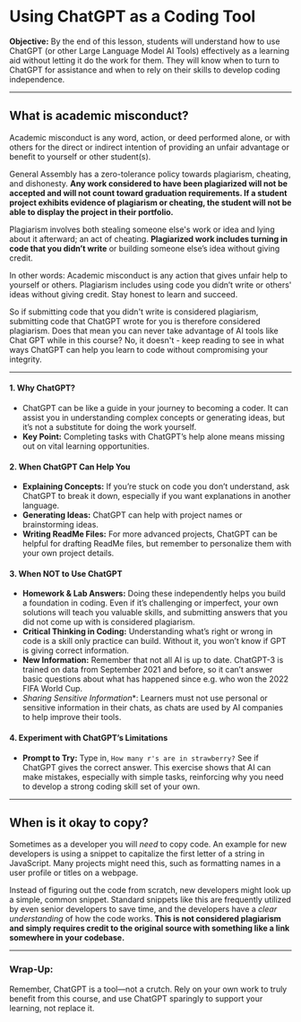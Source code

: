 # Using ChatGPT as a Coding Tool

**Objective:** By the end of this lesson, students will understand how to use ChatGPT (or other Large Language Model AI Tools) effectively as a learning aid without letting it do the work for them. They will know when to turn to ChatGPT for assistance and when to rely on their skills to develop coding independence.

---

## What is academic misconduct?

Academic misconduct is any word, action, or deed performed alone, or with others for the direct or indirect intention of providing an unfair advantage or benefit to yourself or other student(s).

General Assembly has a zero-tolerance policy towards plagiarism, cheating, and dishonesty. **Any work considered to have been plagiarized will not be accepted and will not count toward
graduation requirements. If a student project exhibits evidence of plagiarism or cheating, the student will not be able to display the project in their portfolio.**

Plagiarism involves both stealing someone else's work or idea and lying about it afterward; an act of cheating. **Plagiarized work includes turning in code that you didn’t write** or building someone else’s idea without giving credit.

In other words: Academic misconduct is any action that gives unfair help to yourself or others.  Plagiarism includes using code you didn’t write or others' ideas without giving credit. Stay honest to learn and succeed.

So if submitting code that you didn't write is considered plagiarism, submitting code that ChatGPT wrote for you is therefore considered plagiarism.  Does that mean you can never take advantage of AI tools like Chat GPT while in this course?  No, it doesn't - keep reading to see in what ways ChatGPT can help you learn to code without compromising your integrity.

---

#### 1. **Why ChatGPT?**
   - ChatGPT can be like a guide in your journey to becoming a coder. It can assist you in understanding complex concepts or generating ideas, but it’s not a substitute for doing the work yourself.
   - **Key Point:** Completing tasks with ChatGPT’s help alone means missing out on vital learning opportunities.

#### 2. **When ChatGPT Can Help You**
   - **Explaining Concepts:** If you’re stuck on code you don’t understand, ask ChatGPT to break it down, especially if you want explanations in another language.
   - **Generating Ideas:** ChatGPT can help with project names or brainstorming ideas.
   - **Writing ReadMe Files:** For more advanced projects, ChatGPT can be helpful for drafting ReadMe files, but remember to personalize them with your own project details.

#### 3. **When NOT to Use ChatGPT**
   - **Homework & Lab Answers:** Doing these independently helps you build a foundation in coding. Even if it’s challenging or imperfect, your own solutions will teach you valuable skills, and submitting answers that you did not come up with is considered plagiarism.
   - **Critical Thinking in Coding:** Understanding what’s right or wrong in code is a skill only practice can build. Without it, you won’t know if GPT is giving correct information.
   - **New Information:** Remember that not all AI is up to date.  ChatGPT-3 is trained on data from September 2021 and before, so it can’t answer basic questions about what has happened since e.g. who won the 2022 FIFA World Cup.
   - *Sharing Sensitive Information**: Learners must not use personal or sensitive information in their chats, as chats are used by AI companies to help improve their tools. 

#### 4. **Experiment with ChatGPT’s Limitations**
   - **Prompt to Try:** Type in, `How many r's are in strawberry?` See if ChatGPT gives the correct answer. This exercise shows that AI can make mistakes, especially with simple tasks, reinforcing why you need to develop a strong coding skill set of your own.

---

## When is it okay to copy?

Sometimes as a developer you will _need_ to copy code.  An example for new developers is using a snippet to capitalize the first letter of a string in JavaScript. Many projects might need this, such as formatting names in a user profile or titles on a webpage.

Instead of figuring out the code from scratch, new developers might look up a simple, common snippet. Standard snippets like this are frequently utilized by even senior developers to save time, and the developers have a _clear understanding_ of how the code works.  **This is not considered plagiarism and simply requires credit to the original source with something like a link somewhere in your codebase.**

---

### Wrap-Up:
Remember, ChatGPT is a tool—not a crutch. Rely on your own work to truly benefit from this course, and use ChatGPT sparingly to support your learning, not replace it.
